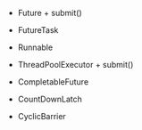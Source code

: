 * Future + submit()
* FutureTask
* Runnable
* ThreadPoolExecutor + submit()
* CompletableFuture

* CountDownLatch
* CyclicBarrier
